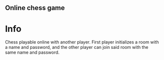 ## Online chess game

# Info
Chess playable online with another player. First player initializes a room with a name and password, and the other player can join said room with the same name and password.
